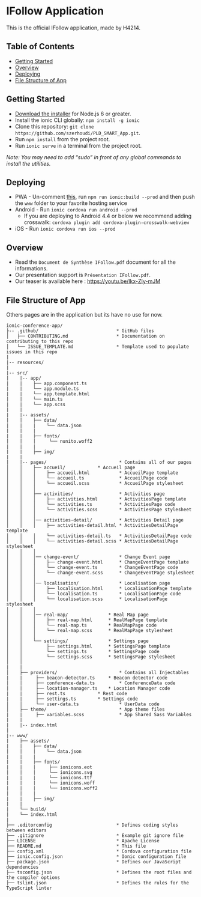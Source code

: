 # IFollow Application

This is the official IFollow application, made by H4214.

## Table of Contents
 - [Getting Started](#getting-started)
 - [Overview](#overview)
 - [Deploying](#deploying)
 - [File Structure of App](#file-structure-of-app)


## Getting Started

* [Download the installer](https://nodejs.org/) for Node.js 6 or greater.
* Install the ionic CLI globally: `npm install -g ionic`
* Clone this repository: `git clone https://github.com/szerhoudi/PLD_SMART_App.git`.
* Run `npm install` from the project root.
* Run `ionic serve` in a terminal from the project root.

_Note: You may need to add “sudo” in front of any global commands to install the utilities._

## Deploying

* PWA - Un-comment [this](https://github.com/ionic-team/ionic2-app-base/blob/master/src/index.html#L21), run `npm run ionic:build --prod` and then push the `www` folder to your favorite hosting service
* Android - Run `ionic cordova run android --prod`
  - If you are deploying to Android 4.4 or below we recommend adding crosswalk: `cordova plugin add cordova-plugin-crosswalk-webview`
* iOS - Run `ionic cordova run ios --prod`

## Overview

* Read the `Document de Synthèse IFollow.pdf` document for all the informations.
* Our presentation support is `Présentation IFollow.pdf`.
* Our teaser is available here : https://youtu.be/Ikx-ZIy-mJM

## File Structure of App

Others pages are in the application but its have no use for now.
```
ionic-conference-app/
├-- .github/                             * GitHub files
│   ├── CONTRIBUTING.md                  * Documentation on contributing to this repo
│   └── ISSUE_TEMPLATE.md                * Template used to populate issues in this repo
|
|-- resources/
|
|-- src/
|    |-- app/
|    |    ├── app.component.ts
|    |    └── app.module.ts
|    |    └── app.template.html
|    |    └── main.ts
|    |    └── app.scss
|    |
|    |-- assets/
|    |    ├── data/
|    |    |    └── data.json
|    |    |
|    |    ├── fonts/
|    |    |     └── nunito.woff2
|    |    |
|    |    ├── img/
|    |
|    |-- pages/                           * Contains all of our pages
│    │    ├── accueil/			  * Accueil page
│    │    │    ├── accueil.html           * AccueilPage template
│    │    │    └── accueil.ts             * AccueilPage code
│    │    │    └── accueil.scss           * AccueilPage stylesheet
│    │    │
│    │    ├── activities/                 * Activities page
│    │    │    ├── activities.html        * ActivitiesPage template
│    │    │    └── activities.ts          * ActivitiesPage code
│    │    │    └── activities.scss        * ActivitiesPage stylesheet
│    │    │
│    │    │── activities-detail/          * Activities Detail page
│    │    │    ├── activities-detail.html * ActivitiesDetailPage template
│    │    │    └── activities-detail.ts   * ActivitiesDetailPage code
│    │    │    └── activities-detail.scss * ActivitiesDetailPage stylesheet
│    │    │
│    │    │── change-event/               * Change Event page
│    │    │    ├── change-event.html      * ChangeEventPage template
│    │    │    └── change-event.ts        * ChangeEventPage code
│    │    │    └── change-event.scss      * ChangeEventPage stylesheet
│    │    │
│    │    │── localisation/               * Localisation page
│    │    │    ├── localisation.html      * LocalisationPage template
│    │    │    └── localisation.ts        * LocalisationPage code
│    │    │    └── localisation.scss      * LocalisationPage stylesheet
│    │    │
│    │    │── real-map/            	  * Real Map page
│    │    │    ├── real-map.html   	  * RealMapPage template
│    │    │    └── real-map.ts     	  * RealMapPage code
│    │    │    └── real-map.scss   	  * RealMapPage stylesheet
│    │    │
│    │    └── settings/            	  * Settings page
│    │         ├── settings.html   	  * SettingsPage template
│    │         └── settings.ts     	  * SettingsPage code
│    │         └── settings.scss   	  * SettingsPage stylesheet
│    │    
|    |
│    ├── providers/                       * Contains all Injectables
|    |     ├── beacon-detector.ts	  * Beacon detector code
│    │     ├── conference-data.ts         * ConferenceData code
|    |     ├── location-manager.ts	  * Location Manager code
|    |     ├── rest.ts	 		  * Rest code
|    |     ├── settings.ts		  * Settings code
│    │     └── user-data.ts               * UserData code
│    ├── theme/                           * App theme files
|    |     ├── variables.scss             * App Shared Sass Variables
|    |
|    |-- index.html
|
|-- www/
|    ├── assets/
|    |    ├── data/
|    |    |    └── data.json
|    |    |
|    |    ├── fonts/
|    |    |     ├── ionicons.eot
|    |    |     └── ionicons.svg
|    |    |     └── ionicons.ttf
|    |    |     └── ionicons.woff
|    |    |     └── ionicons.woff2
|    |    |
|    |    ├── img/
|    |
|    └── build/
|    └── index.html
|
├── .editorconfig                        * Defines coding styles between editors
├── .gitignore                           * Example git ignore file
├── LICENSE                              * Apache License
├── README.md                            * This file
├── config.xml                           * Cordova configuration file
├── ionic.config.json                    * Ionic configuration file
├── package.json                         * Defines our JavaScript dependencies
├── tsconfig.json                        * Defines the root files and the compiler options
├── tslint.json                          * Defines the rules for the TypeScript linter
```
